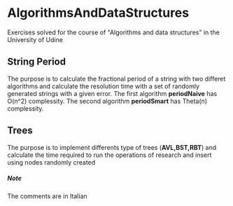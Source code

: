 # AlgorithmsAndDataStructures
Exercises solved for the course of "Algorithms and data structures" in the University of Udine
## String Period 
The purpose is to calculate the fractional period of a string with two differet algorithms and calculate the resolution time with a set of randomly generated strings with a given error.
The first algorithm **periodNaive** has O(n^2) complessity.
The second algorithm **periodSmart** has Theta(n) complessity.

## Trees
The purpose is to implement differents type of trees (**AVL,BST,RBT**) and calculate the time required to run the operations of research and insert using nodes randomly created  

##### Note
The comments are in Italian



